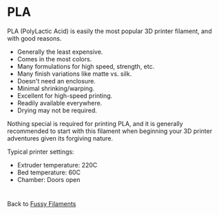 # PLA
PLA (PolyLactic Acid) is easily the most popular 3D printer filament, and with good reasons.
- Generally the least expensive.
- Comes in the most colors.
- Many formulations for high speed, strength, etc.
- Many finish variations like matte vs. silk.
- Doesn't need an enclosure.
- Minimal shrinking/warping.
- Excellent for high-speed printing.
- Readily available everywhere.
- Drying may not be required.

Nothing special is required for printing PLA, and it is generally recommended to start with this filament when beginning your 3D printer adventures given its forgiving nature.

Typical printer settings:
- Extruder temperature: 220C
- Bed temperature: 60C
- Chamber: Doors open

#
Back to [Fussy Filaments](https://github.com/500Foods/WelcomeToTroodon#-fussy-filaments)
